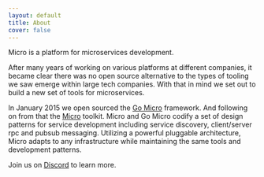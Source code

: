 ```yaml
---
layout: default
title: About
cover: false
---
```


Micro is a platform for microservices development. 

After many years of working on various platforms at different companies, it became clear 
there was no open source alternative to the types of tooling we saw emerge within large tech companies. 
With that in mind we set out to build a new set of tools for microservices.

In January 2015 we open sourced the [Go Micro](https://go-micro.dev) framework. And following on from that 
the [Micro](https://github.com/micro/micro) toolkit. Micro and Go Micro codify a set of design patterns for service 
development including service discovery, client/server rpc and pubsub messaging. Utilizing a powerful pluggable architecture, 
Micro adapts to any infrastructure while maintaining the same tools and development patterns.

Join us on [Discord]({{site.discord}}) to learn more.


